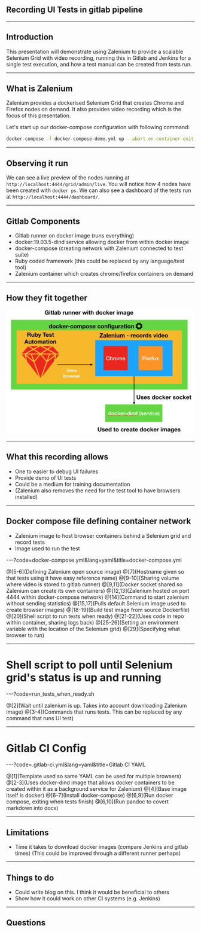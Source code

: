 ## Recording UI Tests in gitlab pipeline

---

## Introduction

This presentation will demonstrate using Zalenium to provide a
scalable Selenium Grid with video recording, running this in Gitlab
and Jenkins for a single test execution, and how a test manual can
be created from tests run. 

---

## What is Zalenium

Zalenium provides a dockerised Selenium Grid that creates Chrome and Firefox nodes on demand.
It also provides video recording which is the focus of this presentation.

Let's start up our docker-compose configuration with following command:

```sh
docker-compose -f docker-compose-demo.yml up --abort-on-container-exit --exit-code-from test
```

---

## Observing it run 

We can see a live preview of the nodes running at `http://localhost:4444/grid/admin/live`. 
You will notice how 4 nodes have been created with `docker ps`.
 We can also see a dashboard of the tests run at `http://localhost:4444/dashboard/`. 

---

## Gitlab Components

* Gitlab runner on docker image (runs everything)
* docker:19.03.5-dind service allowing docker from within docker image
* docker-compose (creating network with Zalenium connected to test suite)
* Ruby coded framework (this could be replaced by any language/test tool)
* Zalenium container which creates chrome/firefox containers on demand

---

## How they fit together

![Recording Configuration](assets/img/RecordingConfig.png)

---

## What this recording allows

* One to easier to debug UI failures
* Provide demo of UI tests
* Could be a medium for training documentation
* (Zalenium also removes the need for the test tool to have browsers installed)

---

## Docker compose file defining container network

* Zalenium image to host browser containers behind a Selenium grid and record tests
* Image used to run the test 

---?code=docker-compose.yml&lang=yaml&title=docker-compose.yml

@[5-6](Defining Zalenium open source image)
@[7](Hostname given so that tests using it have easy reference name)
@[9-10](Sharing volume where video is stored to gitlab runner)
@[9,11](Docker socket shared so Zalenium can create its own containers)
@[12,13](Zalenium hosted on port 4444 within docker-compose network)
@[14](Command to start zalenium without sending statistics)
@[15,17](Pulls default Selenium image used to create browser images)
@[18-19](Build test image from source Dockerfile)
@[20](Shell script to run tests when ready)
@[21-22](Uses code in repo within container, sharing logs back)
@[25-26](Setting an environment variable with the location of the Selenium grid)
@[29](Specifying what browser to run)

---

# Shell script to poll until Selenium grid's status is up and running

---?code=run_tests_when_ready.sh

@[2](Wait until zalenium is up. Takes into account downloading Zalenium image)
@[3-4](Commands that runs tests. This can be replaced by any command that runs UI test)

---

# Gitlab CI Config

---?code=.gitlab-ci.yml&lang=yaml&title=Gitlab CI YAML

@[1](Template used so same YAML can be used for multiple browsers)
@[2-3](Uses docker-dind image that allows docker containers to be created within it as a background service for Zalenium)
@[4](Base image itself is docker)
@[6-7](Install docker-compose)
@[6,9](Run docker compose, exiting when tests finish)
@[6,10](Run pandoc to covert markdown into docx)


---

## Limitations

* Time it takes to download docker images (compare Jenkins and gitlab times)
(This could be improved through a different runner perhaps)

---

## Things to do

* Could write blog on this. I think it would be beneficial to others
* Show how it could work on other CI systems (e.g. Jenkins)

---

## Questions
